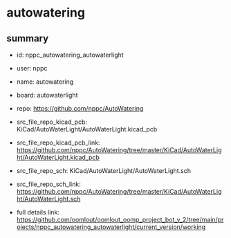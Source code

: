 # autowatering
 
## summary 
* id: nppc_autowatering_autowaterlight
* user: nppc
* name: autowatering
* board: autowaterlight
* repo: https://github.com/nppc/AutoWatering
* src_file_repo_kicad_pcb: KiCad/AutoWaterLight/AutoWaterLight.kicad_pcb
* src_file_repo_kicad_pcb_link: https://github.com/nppc/AutoWatering/tree/master/KiCad/AutoWaterLight/AutoWaterLight.kicad_pcb


* src_file_repo_sch: KiCad/AutoWaterLight/AutoWaterLight.sch
* src_file_repo_sch_link: https://github.com/nppc/AutoWatering/tree/master/KiCad/AutoWaterLight/AutoWaterLight.sch
* full details link: https://github.com/oomlout/oomlout_oomp_project_bot_v_2/tree/main/projects/nppc_autowatering_autowaterlight/current_version/working  







